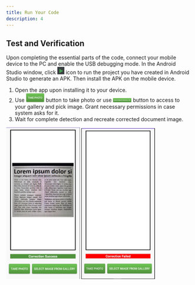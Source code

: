 ```yaml
---
title: Run Your Code
description: 4
---
```


<h2><strong>Test and Verification</strong></h2>
<p>Upon completing the essential parts of the code, connect your mobile device to the PC and enable the USB debugging mode. In the Android Studio window, click <img style="width: 19.00px" src="https://raw.githubusercontent.com/yunusemrre/DocumentSkewCorrection/master/assets/run_image.png" onclick="imageclick(src)"> icon to run the project you have created in Android Studio to generate an APK. Then install the APK on the mobile device.</p>

<ol type="1">
	<li>Open the app upon installing it to your device.</li>
	<li>Use <img style="width: 50.00px" src="https://raw.githubusercontent.com/yunusemrre/DocumentSkewCorrection/master/assets/TakePhotoPicture.PNG" onclick="imageclick(src)"> button to take photo or use <img style="width: 50.00px" src="https://raw.githubusercontent.com/yunusemrre/DocumentSkewCorrection/master/assets/SelectImageFromGalleryPicture.PNG" onclick="imageclick(src)"> button to access to your gallery and pick image. Grant necessary permissions in case system asks for it.</li>
	<li>Wait for complete detection and recreate corrected document image.</li>
</ol>
<img style="width: 200.00px" src="https://raw.githubusercontent.com/yunusemrre/DocumentSkewCorrection/master/assets/CorrectionSuccessImage.PNG" onclick="imageclick(src)">             <img style="width: 200.00px" src="https://raw.githubusercontent.com/yunusemrre/DocumentSkewCorrection/master/assets/CorrectionFailedImage.PNG" onclick="imageclick(src)">

